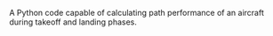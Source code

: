 A Python code capable of calculating path performance of an aircraft during takeoff and landing phases.
